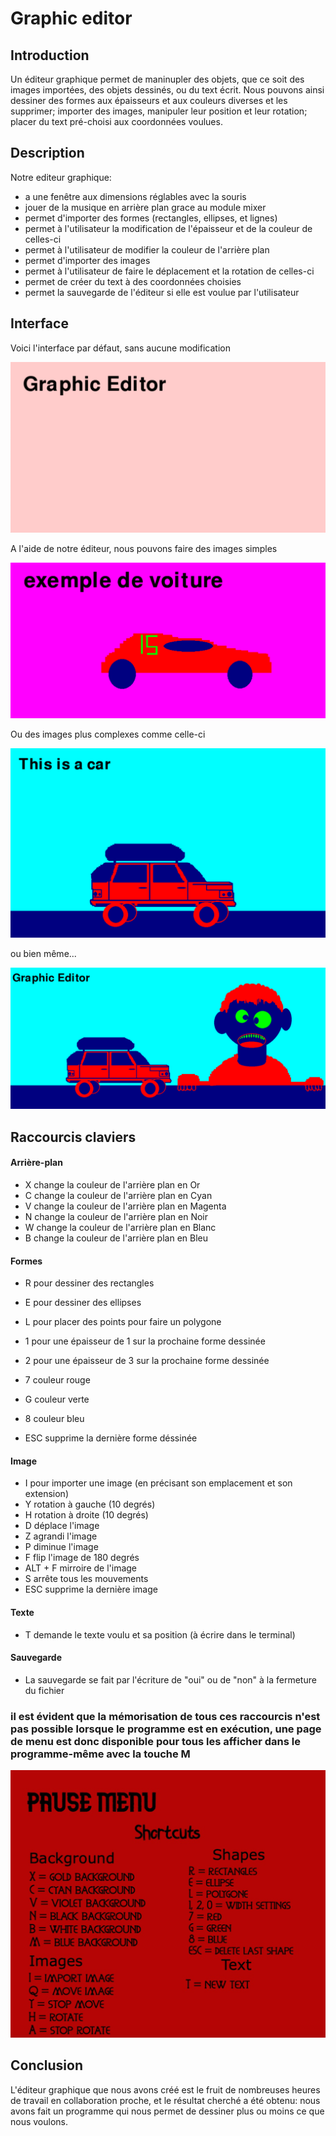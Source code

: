 # Graphic editor

## Introduction

Un éditeur graphique permet de maninupler des objets, que ce soit des images importées, des objets dessinés, ou du text écrit. Nous pouvons ainsi dessiner des formes aux épaisseurs et aux couleurs diverses et les supprimer; importer des images, manipuler leur position et leur rotation; placer du text pré-choisi aux coordonnées voulues. 


## Description

Notre editeur graphique:

- a une fenêtre aux dimensions réglables avec la souris
- jouer de la musique en arrière plan grace au module mixer
- permet d'importer des formes (rectangles, ellipses, et lignes) 
- permet à l'utilisateur la modification de l'épaisseur et de la couleur de celles-ci 
- permet à l'utilisateur de modifier la couleur de l'arrière plan
- permet d'importer des images
- permet à l'utilisateur de faire le déplacement et la rotation de celles-ci
- permet de créer du text à des coordonnées choisies
- permet la sauvegarde de l'éditeur si elle est voulue par l'utilisateur


## Interface

Voici l'interface par défaut, sans aucune modification

![](img/screenshot1.png)

A l'aide de notre éditeur, nous pouvons faire des images simples

![](img/screenshot2.png)

Ou des images plus complexes comme celle-ci

![](img/screenshot3.png)

ou bien même...

![](img/screenshot5.png)


## Raccourcis claviers


#### Arrière-plan
- X change la couleur de l'arrière plan en Or
- C change la couleur de l'arrière plan en Cyan
- V change la couleur de l'arrière plan en Magenta
- N change la couleur de l'arrière plan en Noir
- W change la couleur de l'arrière plan en Blanc
- B change la couleur de l'arrière plan en Bleu


#### Formes
- R pour dessiner des rectangles
- E pour dessiner des ellipses
- L pour placer des points pour faire un polygone
- 1 pour une épaisseur de 1 sur la prochaine forme dessinée
- 2 pour une épaisseur de 3 sur la prochaine forme dessinée
- 7 couleur rouge 
- G couleur verte
- 8 couleur bleu

- ESC supprime la dernière forme déssinée

#### Image
- I pour importer une image (en précisant son emplacement et son extension)
- Y rotation à gauche (10 degrés)
- H rotation à droite (10 degrés)
- D déplace l'image
- Z agrandi l'image
- P diminue l'image
- F flip l'image de 180 degrés 
- ALT + F mirroire de l'image
- S arrête tous les mouvements
- ESC supprime la dernière image

#### Texte
- T demande le texte voulu et sa position (à écrire dans le terminal)

#### Sauvegarde 
- La sauvegarde se fait par l'écriture de "oui" ou de "non" à la fermeture du fichier

### il est évident que la mémorisation de tous ces raccourcis n'est pas possible lorsque le programme est en exécution, une page de menu est donc disponible pour tous les afficher dans le programme-même avec la touche M

![](img/screenshot4.png)



## Conclusion

L'éditeur graphique que nous avons créé est le fruit de nombreuses heures de travail en collaboration proche, et le résultat cherché a été obtenu: nous avons fait un programme qui nous permet de dessiner plus ou moins ce que nous voulons.

